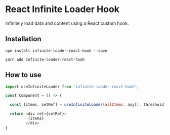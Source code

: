 React Infinite Loader Hook
=======================

Infinitely load data and content using a React custom hook.

## Installation

```
npm install infinite-loader-react-hook --save
```
```
yarn add infinite-loader-react-hook
```

## How to use

```js
import useInfiniteLoader from 'infinite-loader-react-hook';

const Component = () => {

  const [items, setRef] = useInfiniteLoader(allItems: any[], threshold?: number);

  return <div ref={setRef}>
          {items}
         </div>
}
```
